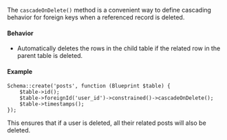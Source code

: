 The `cascadeOnDelete()` method is a convenient way to define cascading behavior for foreign keys when a referenced record is deleted.

#### Behavior

- Automatically deletes the rows in the child table if the related row in the parent table is deleted.

#### Example

```
Schema::create('posts', function (Blueprint $table) {
    $table->id();
    $table->foreignId('user_id')->constrained()->cascadeOnDelete();
    $table->timestamps();
});
```

This ensures that if a user is deleted, all their related posts will also be deleted.

